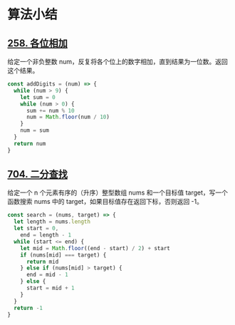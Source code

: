 # 算法小结

## [258. 各位相加](https://leetcode.cn/problems/add-digits/description/)

给定一个非负整数 num，反复将各个位上的数字相加，直到结果为一位数。返回这个结果。

```js
const addDigits = (num) => {
  while (num > 9) {
    let sum = 0
    while (num > 0) {
      sum += num % 10
      num = Math.floor(num / 10)
    }
    num = sum
  }
  return num
}
```

## [704. 二分查找](https://leetcode.cn/problems/binary-search)

给定一个 n 个元素有序的（升序）整型数组 nums 和一个目标值 target，写一个函数搜索 nums 中的 target，如果目标值存在返回下标，否则返回 -1。

```js
const search = (nums, target) => {
  let length = nums.length
  let start = 0,
    end = length - 1
  while (start <= end) {
    let mid = Math.floor((end - start) / 2) + start
    if (nums[mid] === target) {
      return mid
    } else if (nums[mid] > target) {
      end = mid - 1
    } else {
      start = mid + 1
    }
  }
  return -1
}
```

